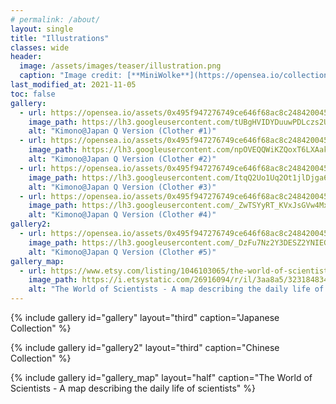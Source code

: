 ```yaml
---
# permalink: /about/
layout: single
title: "Illustrations"
classes: wide
header:
  image: /assets/images/teaser/illustration.png
  caption: "Image credit: [**MiniWolke**](https://opensea.io/collection/clother)"
last_modified_at: 2021-11-05
toc: false
gallery:
  - url: https://opensea.io/assets/0x495f947276749ce646f68ac8c248420045cb7b5e/66569842564248794022200735314179592058761192535640758648583946500874434510849
    image_path: https://lh3.googleusercontent.com/tUBgHVIDYDuuwPDLczs2UWjy7eFbH2mvrCT_Elko5KE009eVpO2tG8l-vkFzwJsRjmKJlglcj0EuHU0K5gj3Jn7RCTpPRLtR2fUk=w600
    alt: "Kimono@Japan Q Version (Clother #1)"
  - url: https://opensea.io/assets/0x495f947276749ce646f68ac8c248420045cb7b5e/66569842564248794022200735314179592058761192535640758648583946501973946138625
    image_path: https://lh3.googleusercontent.com/npOVEQQWiKZQoxT6LXAakZL9Wxg1AOoOqclPz9BiZt-_w88_7nTcuvavrz0yl6ShYDaraoKw47h4J6Iv_JAgywkdlQL33KCrIKG9pA=w600
    alt: "Kimono@Japan Q Version (Clother #2)"
  - url: https://opensea.io/assets/0x495f947276749ce646f68ac8c248420045cb7b5e/66569842564248794022200735314179592058761192535640758648583946503073457766401
    image_path: https://lh3.googleusercontent.com/ItqQ2Uo1Uq2Ot1jlDjga672dqGQKdZF3ZRhwjoh-d2Uy_BSHlQLoQ_9w_XwYsQ38LvJwQsH14jElMdpDekXSyENYBft_ZzyUlRdvVtg=w600
    alt: "Kimono@Japan Q Version (Clother #3)"
  - url: https://opensea.io/assets/0x495f947276749ce646f68ac8c248420045cb7b5e/66569842564248794022200735314179592058761192535640758648583946504172969394177
    image_path: https://lh3.googleusercontent.com/_ZwTSYyRT_KVxJsGVw4MxCY1_EEwLgRw0rZqiQ9WRV__rGSFsi8Axe9fPZquBRs31iJz3UR9UXZSPdPE9WtAk93JU5a_0w4cGS_myqI=w600
    alt: "Kimono@Japan Q Version (Clother #4)"
gallery2:    
  - url: https://opensea.io/assets/0x495f947276749ce646f68ac8c248420045cb7b5e/66569842564248794022200735314179592058761192535640758648583946505272481021953
    image_path: https://lh3.googleusercontent.com/_DzFu7Nz2Y3DESZ2YNIEGhGs_1CizZZcpWoRSoq-TjQOy--YJq93MsZg8WwJym0E_17MBQtcE3Ia7f0oHX1JCfXL1cVjnznsSr7zrA=w600
    alt: "Kimono@Japan Q Version (Clother #5)"
gallery_map:    
  - url: https://www.etsy.com/listing/1046103065/the-world-of-scientists-a-map-describing?ref=shop_home_active_1
    image_path: https://i.etsystatic.com/26916094/r/il/3aa8a5/3231848349/il_794xN.3231848349_3am0.jpg
    alt: "The World of Scientists - A map describing the daily life of scientists"
---
```



{% include gallery id="gallery" layout="third" caption="Japanese Collection" %}

{% include gallery id="gallery2" layout="third" caption="Chinese Collection" %}

{% include gallery id="gallery_map" layout="half" caption="The World of Scientists - A map describing the daily life of scientists" %}
